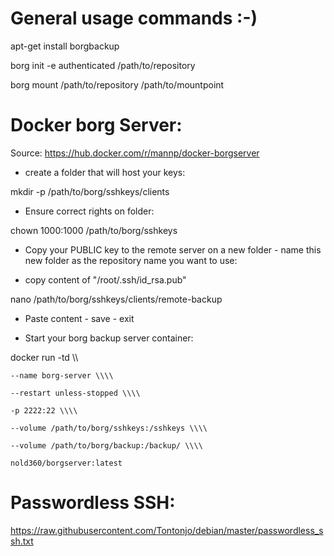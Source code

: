 # General usage commands :-)

apt-get install borgbackup

borg init -e authenticated /path/to/repository

borg mount /path/to/repository /path/to/mountpoint

# Docker borg Server:

Source: https://hub.docker.com/r/mannp/docker-borgserver

- create a folder that will host your keys:

mkdir -p /path/to/borg/sshkeys/clients

- Ensure correct rights on folder:

chown 1000:1000 /path/to/borg/sshkeys

- Copy your PUBLIC key to the remote server on a new folder - name this new folder as the repository name you want to use:

- copy content of "/root/.ssh/id_rsa.pub"

nano /path/to/borg/sshkeys/clients/remote-backup

- Paste content - save - exit

- Start your borg backup server container:

docker run -td \\\\

    --name borg-server \\\\
    
    --restart unless-stopped \\\\
    
    -p 2222:22 \\\\
    
    --volume /path/to/borg/sshkeys:/sshkeys \\\\
    
    --volume /path/to/borg/backup:/backup/ \\\\
    
    nold360/borgserver:latest


# Passwordless SSH:

https://raw.githubusercontent.com/Tontonjo/debian/master/passwordless_ssh.txt
